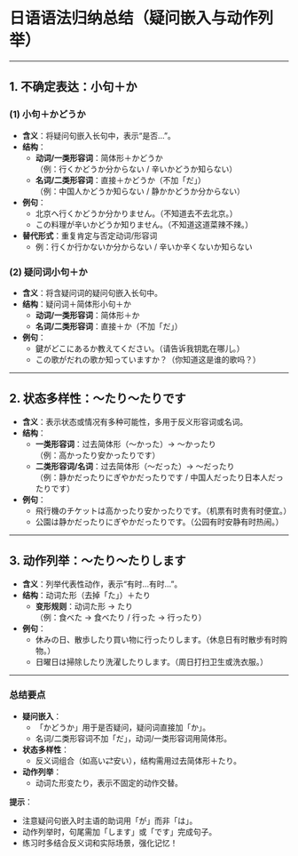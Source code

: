 # 日语语法归纳总结（疑问嵌入与动作列举）

---

## 1. 不确定表达：小句＋か  
### (1) 小句＋かどうか  
- **含义**：将疑问句嵌入长句中，表示“是否…”。  
- **结构**：  
  - **动词/一类形容词**：简体形＋かどうか  
    （例：行くかどうか分からない / 辛いかどうか知らない）  
  - **名词/二类形容词**：直接＋かどうか（不加「だ」）  
    （例：中国人かどうか知らない / 静かかどうか分からない）  
- **例句**：  
  - 北京へ行くかどうか分かりません。（不知道去不去北京。）  
  - この料理が辛いかどうか知りません。（不知道这道菜辣不辣。）  
- **替代形式**：重复肯定与否定动词/形容词  
  - 例：行くか行かないか分からない / 辛いか辛くないか知らない  

### (2) 疑问词小句＋か  
- **含义**：将含疑问词的疑问句嵌入长句中。  
- **结构**：疑问词＋简体形小句＋か  
  - **动词/一类形容词**：简体形＋か  
  - **名词/二类形容词**：直接＋か（不加「だ」）  
- **例句**：  
  - 鍵がどこにあるか教えてください。（请告诉我钥匙在哪儿。）  
  - この歌がだれの歌か知っていますか？（你知道这是谁的歌吗？）  

---

## 2. 状态多样性：～たり～たりです  
- **含义**：表示状态或情况有多种可能性，多用于反义形容词或名词。  
- **结构**：  
  - **一类形容词**：过去简体形（～かった）→ ～かったり  
    （例：高かったり安かったりです）  
  - **二类形容词/名词**：过去简体形（～だった）→ ～だったり  
    （例：静かだったりにぎやかだったりです / 中国人だったり日本人だったりです）  
- **例句**：  
  - 飛行機のチケットは高かったり安かったりです。（机票有时贵有时便宜。）  
  - 公園は静かだったりにぎやかだったりです。（公园有时安静有时热闹。）  

---

## 3. 动作列举：～たり～たりします  
- **含义**：列举代表性动作，表示“有时…有时…”。  
- **结构**：动词た形（去掉「た」）＋たり  
  - **变形规则**：动词た形 → たり  
    （例：食べた → 食べたり / 行った → 行ったり）  
- **例句**：  
  - 休みの日、散歩したり買い物に行ったりします。（休息日有时散步有时购物。）  
  - 日曜日は掃除したり洗濯したりします。（周日打扫卫生或洗衣服。）  

---

### 总结要点  
- **疑问嵌入**：  
  - 「かどうか」用于是否疑问，疑问词直接加「か」。  
  - 名词/二类形容词不加「だ」，动词/一类形容词用简体形。  
- **状态多样性**：  
  - 反义词组合（如高い⇄安い），结构需用过去简体形＋たり。  
- **动作列举**：  
  - 动词た形变たり，表示不固定的动作交替。  

**提示**：  
- 注意疑问句嵌入时主语的助词用「が」而非「は」。  
- 动作列举时，句尾需加「します」或「です」完成句子。  
- 练习时多结合反义词和实际场景，强化记忆！